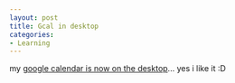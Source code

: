 ```yaml
---
layout: post
title: Gcal in desktop
categories:
- Learning
---
```



my [google calendar is now on the desktop](http://desktop.google.com/plugins/i/gdcalendar.html)... yes i like it :D
